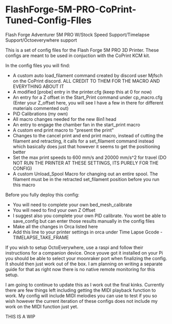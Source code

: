 # FlashForge-5M-PRO-CoPrint-Tuned-Config-FIles

Flash Forge Adventurer 5M PRO W/Stock Speed Support/Timelapse Support/Octoeverywhere support

This is a set of config files for the Flash Forge 5M PRO 3D Printer.  These configs are meant to be used in conjuction with the CoPrint KCM kit.

In the config files you will find:
- A custom auto load_filament command created by discord user Mjfsch on the CoPrint discord.  ALL CREDIT TO THEM FOR THE MACRO AND EVERYTHING ABOUT IT
- A modified [probe] entry in the printer.cfg (keep this at 0 for now)
- An entry for a Z offset in the Start_Print command under cp_macro.cfg (Enter your Z_offset here, you will see I have a few in there for different materials commented out)
- PiD Calibrations (my own)
- All macro changes needed for the new 8in1 head
- An entry to engage the chamber fan in the start_print macro
- A custom end print macro to "present the print"
- Changes to the cancel print and end print macro, instead of cutting the filament and retracting, it calls for a set_filament command instead which basically does just that however it seems to get the positioning better
- Set the max print speeds to 600 mm/s and 20000 mm/s^2 for travel (DO NOT RUN THE PRINTER AT THESE SETTINGS, ITS PURELY FOR THE CONFIG)
- A custom Unload_Spool Macro for changing out an entire spool.  The filament must be in the retracted set_filament position before you run this macro

Before you fully deploy this config:
- You will need to complete your own bed_mesh_calibrate
- You will need to find your own Z Offset
- I suggest also you complete your own PID calibrate.  You wont be able to save_config but can enter those results manually in the config files
- Make all the changes in Orca listed here
- Add this line to your printer settings in orca under Time Lapse Gcode - TIMELAPSE_TAKE_FRAME

If you wish to setup OctoEverywhere, use a raspi and follow their instructions for a companion device.  Once youve got it installed on your Pi you should be able to select your moonraker port when finalizing the config.  It should then just work out of the box.  I am planning on writing a separate guide for that as right now there is no native remote monitoring for this setup.

I am going to continue to update this as I work out the final kinks.  Currently there are few things left including getting the MIDI playback function to work.  My config will include MIDI melodies you can use to test if you so wish however the current iteration of these configs does not include my work on the MIDI function just yet.

THIS IS A WIP


